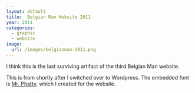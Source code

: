 ```yaml
---
layout: default
title:  Belgian Man Website 2011
year: 2011
categories:
  - graphic
  - website
image:
  url: /images/belgianman-2011.png
---
```

I think this is the last surviving artifact of the third Belgian Man website.

This is from shortly after I switched over to Wordpress. The embedded font is [Mr. Phatty](/mr-phatty), which I created for the website.
